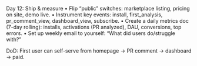 Day 12: Ship & measure
	•	Flip “public” switches: marketplace listing, pricing on site, demo live.
	•	Instrument key events: install, first_analysis, pr_comment_view, dashboard_view, subscribe.
	•	Create a daily metrics doc (7-day rolling): installs, activations (PR analyzed), DAU, conversions, top errors.
	•	Set up weekly email to yourself: “What did users do/struggle with?”

DoD: First user can self-serve from homepage → PR comment → dashboard → paid.